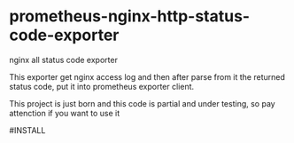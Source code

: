 # prometheus-nginx-http-status-code-exporter
nginx all status code exporter

This exporter get nginx access log and then after parse from it the returned status code, put it into prometheus exporter client.

This project is just born and this code is partial and under testing, so pay attenction if you want to use it

#INSTALL
